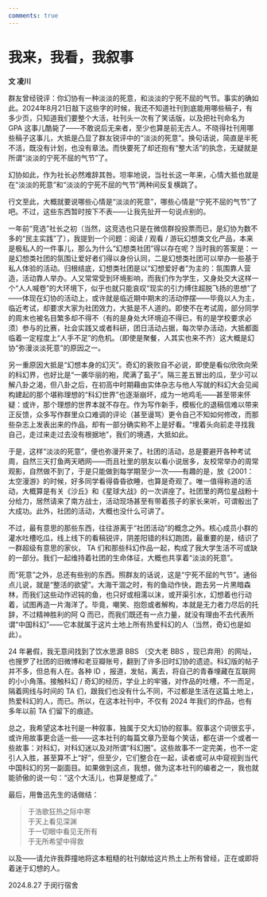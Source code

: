 ```yaml
---
comments: true
---
```

# 我来，我看，我叙事
**文 凌川**

群友曾经锐评：你幻协有一种淡淡的死意，和淡淡的宁死不屈的气节。事实的确如此。2024年8月21日敲下这些字的时候，我还不知道社刊到底能用哪些稿子，有多少页，只知道我们要整个大活，社刊头一次有了笑话版，以及把社刊命名为 GPA 这事儿酷毙了——不敢说后无来者，至少也算是前无古人。不晓得社刊用哪些稿子这事儿，大抵是凸显了群友锐评中的“淡淡的死意”。换句话说，简直是半死不活，既没有计划，也没有章法。而快要死了却还抱有“整大活”的执念，无疑就是所谓“淡淡的宁死不屈的气节”了。

幻协如此，作为社长必然难辞其咎。坦率地说，当社长这一年来，心情大抵也就是在“淡淡的死意”和“淡淡的宁死不屈的气节”两种间反复横跳了。

行文至此，大概就要说哪些心情是“淡淡的死意”，哪些心情是“宁死不屈的气节”了吧。不过，这些东西暂时按下不表——让我先扯开一句说点别的。

一年前“竞选”社长之初（当然，这竞选也只是在微信群投投票而已，是幻协为数不多的“民主实践”了），我提到一个问题：阅读 / 观看 / 游玩幻想类文化产品，本来是极私人的一件事儿，那么为什么“幻想类社团”得以存在呢？当时我的答案是：一是幻想类社团的氛围让爱好者们得以身份认同，二是幻想类社团可以举办一些基于私人体验的活动。归根结底，幻想类社团是以“幻想爱好者”为主的：氛围靠人营造，活动靠人举办。人又常常受到环境影响，而我们作为学生，又身处交大这样一个“人人喊卷”的大环境下，似乎也就只能哀叹“现实的引力缚住超脱飞扬的思想”了——体现在幻协的活动上，或许就是临近期中期末的活动停摆——毕竟以人为主，临近考试，却要求大家为社团效力，大抵是不人道的。即使不在考试周，部分同学的周末也被名目繁多却不得不（有的是身处大环境迫不得已，有的是学校要求必须）参与的比赛，社会实践又或者科研，团日活动占据，每次举办活动，大抵都面临着一定程度上“人手不足”的危机。（即使是聚餐，人其实也来不齐）这大概是幻协“弥漫淡淡死意”的原因之一。

另一重原因大抵是“幻想本身的幻灭”。奇幻的衰败自不必说，即使是看似欣欣向荣的科幻界，也好比是“一袭华丽的袍，爬满了虱子”。隔三差五冒出的瓜，至少可以解八卦之渴，但八卦之后，在初高中时期藉由实体杂志与他人写就的科幻大会见闻构建起的那个堪称理想的“科幻世界”也逐渐崩坏，成为一地鸡毛——甚至带来怀疑：或许，那个理想的世界本就不存在。作为写作新手，模板化的退稿信难以带来正反馈，众多写作群里众口难调的评论（甚至谩骂）更令自己不知如何修改，而那些杂志上发表出来的作品，却有一部分确实称不上是好看。“埋着头向前走寻找我自己，走过来走过去没有根据地”，我们的境遇，大抵如此。

于是，这样“淡淡的死意”，便也弥漫开来了。社团的活动，总是要避开各种考试周，自然三天打鱼两天晒网——而且社里的朋友以看小说居多，友校常举办的周常观影，自然做不到了，于是只能做到每学期至少一次——有趣的是，放《2001：太空漫游》的时候，好多同学看得昏昏欲睡，也算是奇观了。唯一值得称道的活动，大概算是有关《沙丘》和《星球大战》的一次讲座了。社团里的两位星战粉十分给力，居然请来了南方战士，活动现场甚至有带着孩子的家长来听，可谓骰出了大成功。此外，社团的活动，大概也没什么可讲了。

不过，最有意思的那些东西，往往游离于“社团活动”的概念之外。核心成员小群的灌水吐槽吃瓜，线上线下的看稿锐评，阴差阳错的科幻跑团，最重要的是，结识了一群超级有意思的家伙， TA 们和那些科幻作品一起，构成了我大学生活不可或缺的一部分。我们一起维持着社团的生命体征，大概也共享着“淡淡的死意”。

而“死意”之外，总还有些别的东西。照群友的话说，这是“宁死不屈的气节”。通俗点儿说，就是“整活的欲望”。大海干涸之时，有的鱼动作快，跑去另一片黑暗森林，而我们这些动作迟钝的鱼，也只好或相濡以沫，或开渠引水，幻想着也行动着，试图再造一片海洋了。毕竟，嘲笑、抱怨或者解构，本就是无力者力尽后的托辞，不过精神胜利的阿 Q 而已，而我们既还有一点力量，就没有理由不去代表所谓“中国科幻”——它本就属于这片土地上所有热爱科幻的人（当然，奇幻也是如此）。

 24 年暑假，我无意间找到了饮水思源 BBS （交大老 BBS ，现已弃用）的网址，也搜罗了社团的旧微博和老豆瓣账号，翻到了许多旧时幻协的遗迹。科幻版的帖子并不多，但总有人在。各种 ID ，报道，发帖，离去，将自己的青春埋藏在互联网的小小角落。接触科幻 / 奇幻的经历，学业上的牢骚，对作品的吐槽，不一而足，隔着网线与时间的 TA 们，跟我们也没有什么不同，不过都是生活在这篇土地上，热爱科幻的人，而已。所以，在这本社刊中，不仅有 2024 年我们的作品，也有多年以前 TA 们留下的痕迹。

总之，我希望这本社刊是一种叙事，独属于交大幻协的叙事。叙事这个词很玄乎，或许用故事更合适一些——这本社刊的每篇文章乃至每个笑话，都在讲一个或者一些故事：对科幻，对科幻迷以及对所谓“科幻圈”。这些故事不一定完美，也不一定引人入胜，甚至算不上“好”，但至少，它们整合在一起，读者或可从中窥视到当代中国科幻的另一副面目。如果做到这点，我想，做为这本社刊的编者之一，我也就能骄傲的说一句：“这个大活儿，也算是整成了。”

最后，用鲁迅先生的话做结：

> 于浩歌狂热之际中寒  
> 于天上看见深渊  
> 于一切眼中看见无所有  
> 于无所希望中得救  

以及——请允许我莽撞地将这本粗糙的社刊献给这片热土上所有曾经，正在或即将着迷于幻想的人。

2024.8.27 于闵行宿舍




